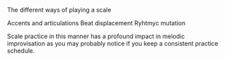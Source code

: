 The different ways of playing a scale

Accents and articulations
Beat displacement
Ryhtmyc mutation

Scale practice in this manner has a profound impact in melodic improvisation
as you may probably notice if you keep a consistent practice schedule.
